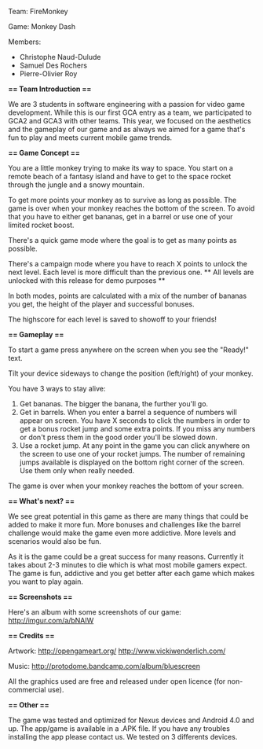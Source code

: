 Team: FireMonkey

Game: Monkey Dash


Members:
* Christophe Naud-Dulude
* Samuel Des Rochers
* Pierre-Olivier Roy


**== Team Introduction ==**

We are 3 students in software engineering with a passion for video game development. 
While this is our first GCA entry as a team, we participated to GCA2 and GCA3 with other teams. 
This year, we focused on the aesthetics and the gameplay of our game and as always we aimed for a game that's fun to play and meets current mobile game trends. 

**== Game Concept ==**

You are a little monkey trying to make its way to space. You start on a remote beach of a fantasy island and have to get to the space rocket through the jungle and a snowy mountain. 

To get more points your monkey as to survive as long as possible. The game is over when your monkey reaches the bottom of the screen. To avoid that you have to either get bananas, get in a barrel or use one of your limited rocket boost. 

There's a quick game mode where the goal is to get as many points as possible. 

There's a campaign mode where you have to reach X points to unlock the next level.
Each level is more difficult than the previous one.
** All levels are unlocked with this release for demo purposes **

In both modes, points are calculated with a mix of the number of bananas you get, the height of the player and successful bonuses. 

The highscore for each level is saved to showoff to your friends! 

**== Gameplay ==**

To start a game press anywhere on the screen when you see the "Ready!" text.

Tilt your device sideways to change the position (left/right) of your monkey. 

You have 3 ways to stay alive:
1. Get bananas. The bigger the banana, the further you'll go. 
2. Get in barrels. When you enter a barrel a sequence of numbers will appear on screen. You have X seconds to click the numbers in order to get a bonus rocket jump and some extra points. If you miss any numbers or don't press them in the good order you'll be slowed down. 
3. Use a rocket jump. At any point in the game you can click anywhere on the screen to use one of your rocket jumps. The number of remaining jumps available is displayed on the bottom right corner of the screen. Use them only when really needed. 

The game is over when your monkey reaches the bottom of your screen.

**== What's next? ==**

We see great potential in this game as there are many things that could be added to make it more fun. More bonuses and challenges like the barrel challenge would make the game even more addictive. More levels and scenarios would also be fun.  

As it is the game could be a great success for many reasons. Currently it takes about 2-3 minutes to die which is what most mobile gamers expect. The game is fun, addictive and you get better after each game which makes you want to play again. 

**== Screenshots ==**

Here's an album with some screenshots of our game: http://imgur.com/a/bNAIW

**== Credits ==**

Artwork: 
http://opengameart.org/
http://www.vickiwenderlich.com/

Music: 
http://protodome.bandcamp.com/album/bluescreen

All the graphics used are free and released under open licence (for non-commercial use). 

**== Other ==**

The game was tested and optimized for Nexus devices and Android 4.0 and up. 
The app/game is available in a .APK file. If you have any troubles installing the app please contact us. We tested on 3 differents devices. 
